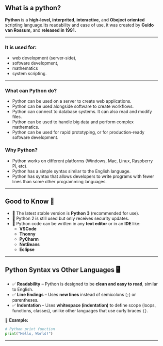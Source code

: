 ## What is a python?
**Python** is a **high-level, interprited, interactive,** and **Obeject oriented** scripting language.Its readability and ease of use, it was created by **Guido van Rossum,** and **released in 1991.**

---
### It is used for:

- web development (server-side),
- software development,
- mathematics
- system scripting.
---
### What can Python do?
- Python can be used on a server to create web applications.
- Python can be used alongside software to create workflows.
- Python can connect to database systems. It can also read and modify files.
- Python can be used to handle big data and perform complex mathematics.
- Python can be used for rapid prototyping, or for production-ready software development.

### Why Python?
- Python works on different platforms (Windows, Mac, Linux, Raspberry Pi, etc).
- Python has a simple syntax similar to the English language.
- Python has syntax that allows developers to write programs with fewer lines than some other programming languages.

---

## Good to Know 📝  
- 🔹 The latest stable version is **Python 3** (recommended for use).
- 🔹 Python 2 is still used but only receives security updates.
- 🔹 Python code can be written in any **text editor** or in an **IDE** like:
  - **VSCode**
  - **Thonny**
  - **PyCharm**
  - **NetBeans**
  - **Eclipse**

---

## Python Syntax vs Other Languages 🖥️  
- ✅ **Readability** – Python is designed to be **clean and easy to read**, similar to English.
- ✅ **Line Endings** – Uses **new lines** instead of semicolons (`;`) or parentheses.
- ✅ **Indentation** – Uses **whitespace (indentation)** to define scope (loops, functions, classes), unlike other languages that use curly braces `{}`.

📌 **Example:**  
```python
# Python print function
print("Hello, World!")

```
----
